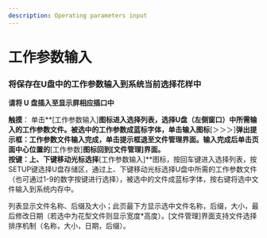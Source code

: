 ```yaml
---
description: Operating parameters input
---
```


# 工作参数输入

### **将保存在U盘中的工作参数输入到系统当前选择花样中**

**请将 U 盘插入至显示屏相应插口中**

**触摸**： 单击**\[工作参数输入\]**图标进入选择列表，选择U盘（左侧窗口）中所需输入的工作参数文件。被选中的工作参数成蓝标字体，单击输入图标**\[＞＞＞\]**弹出提示框：**工作参数文件输入完成**，单击提示框退至文件管理界面。输入完成后单击页面中心位置的**\[工作参数\]**图标回到\[文件管理\]界面。  
**按键**：上、下键移动光标选择**\[工作参数输入\]**图标，按回车键进入选择列表，按SETUP键选择U盘存储区，通过上、下键移动光标选择U盘中所需的工作参数文件（也可通过1-9的数字按键进行选择），被选中的文件成蓝标字体，按右键将选中文件输入到系统内存中。

列表显示文件名称、后缀及大小；此页最下方显示选中文件名称，后缀，大小，最后修改日期（若选中为花型文件则显示宽度\*高度）。\[文件管理\]界面支持文件选择排序机制（名称，大小，日期，后缀）。



